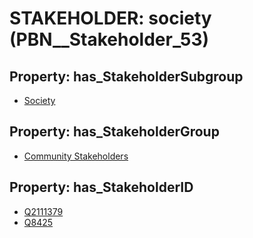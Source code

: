 # STAKEHOLDER: __society__ (PBN__Stakeholder_53)

## Property: has_StakeholderSubgroup

* [Society](PBN__StakeholderSubgroup_128)

## Property: has_StakeholderGroup

* [Community Stakeholders](PBN__StakeholderGroup_8)

## Property: has_StakeholderID

* [Q2111379](Q2111379)
* [Q8425](Q8425)

